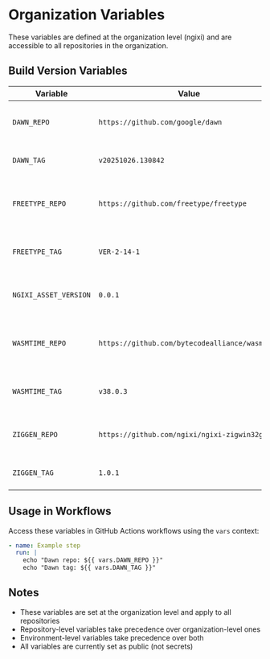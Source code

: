 # Organization Variables

These variables are defined at the organization level (ngixi) and are accessible to all repositories in the organization.

## Build Version Variables

| Variable | Value | Description |
|----------|-------|-------------|
| `DAWN_REPO` | `https://github.com/google/dawn` | Repository URL for Google Dawn WebGPU implementation |
| `DAWN_TAG` | `v20251026.130842` | Tag/version to checkout for Dawn builds |
| `FREETYPE_REPO` | `https://github.com/freetype/freetype` | Repository URL for FreeType font rendering library |
| `FREETYPE_TAG` | `VER-2-14-1` | Tag/version to checkout for FreeType builds |
| `NGIXI_ASSET_VERSION` | `0.0.1` | Version number for NGIXI asset releases |
| `WASMTIME_REPO` | `https://github.com/bytecodealliance/wasmtime` | Repository URL for Wasmtime WebAssembly runtime |
| `WASMTIME_TAG` | `v38.0.3` | Tag/version to checkout for Wasmtime builds |
| `ZIGGEN_REPO` | `https://github.com/ngixi/ngixi-zigwin32gen` | Repository URL for NGIXI Zig Windows API generator |
| `ZIGGEN_TAG` | `1.0.1` | Tag/version to checkout for Ziggen builds |

## Usage in Workflows

Access these variables in GitHub Actions workflows using the `vars` context:

```yaml
- name: Example step
  run: |
    echo "Dawn repo: ${{ vars.DAWN_REPO }}"
    echo "Dawn tag: ${{ vars.DAWN_TAG }}"
```

## Notes

- These variables are set at the organization level and apply to all repositories
- Repository-level variables take precedence over organization-level ones
- Environment-level variables take precedence over both
- All variables are currently set as public (not secrets)